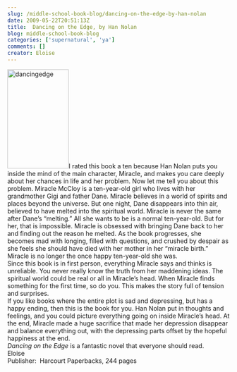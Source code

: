 ```yaml
---
slug: /middle-school-book-blog/dancing-on-the-edge-by-han-nolan
date: 2009-05-22T20:51:13Z
title:  Dancing on the Edge, by Han Nolan
blog: middle-school-book-blog
categories: ['supernatural', 'ya']
comments: []
creator: Eloise
---
```


<img class="alignleft size-full wp-image-280" title="dancingedge" src="https://res.cloudinary.com/center-for-teaching-learning/image/upload/v1637541067/dancingedge.jpg.jpg" alt="dancingedge" width="139" height="225"/>I rated this book a ten because Han Nolan puts you inside the mind of the main character, Miracle, and makes you care deeply about her chances in life and her problem. Now let me tell you about this problem. Miracle McCloy is a ten-year-old girl who lives with her grandmother Gigi and father Dane. Miracle believes in a world of spirits and places beyond the universe. But one night, Dane disappears into thin air, believed to have melted into the spiritual world. Miracle is never the same after Dane’s “melting.” All she wants to be is a normal ten-year-old. But for her, that is impossible. Miracle is obsessed with bringing Dane back to her and finding out the reason he melted. As the book progresses, she becomes mad with longing, filled with questions, and crushed by despair as she feels she should have died with her mother in her “miracle birth.” Miracle is no longer the once happy ten-year-old she was.<br />Since this book is in first person, everything Miracle says and thinks is unreliable. You never really know the truth from her maddening ideas. The spiritual world could be real or all in Miracle’s head. When Miracle finds something for the first time, so do you. This makes the story full of tension and surprises.<br />If you like books where the entire plot is sad and depressing, but has a happy ending, then this is the book for you. Han Nolan put in thoughts and feelings, and you could picture everything going on inside Miracle’s head. At the end, Miracle made a huge sacrifice that made her depression disappear and balance everything out, with the depressing parts offset by the hopeful happiness at the end.<br /><em>Dancing on the Edge</em> is a fantastic novel that everyone should read.<br />Eloise<br />Publisher:  Harcourt Paperbacks, 244 pages<br />
